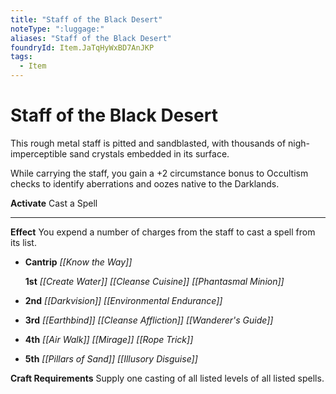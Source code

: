 ```yaml
---
title: "Staff of the Black Desert"
noteType: ":luggage:"
aliases: "Staff of the Black Desert"
foundryId: Item.JaTqHyWxBD7AnJKP
tags:
  - Item
---
```


# Staff of the Black Desert

This rough metal staff is pitted and sandblasted, with thousands of nigh-imperceptible sand crystals embedded in its surface.

While carrying the staff, you gain a +2 circumstance bonus to Occultism checks to identify aberrations and oozes native to the Darklands.

**Activate** Cast a Spell

* * *

**Effect** You expend a number of charges from the staff to cast a spell from its list.

*   **Cantrip** _[[Know the Way]]_
    
    **1st** _[[Create Water]]_ _[[Cleanse Cuisine]]_ _[[Phantasmal Minion]]_
    
*   **2nd** _[[Darkvision]]_ _[[Environmental Endurance]]_
*   **3rd** _[[Earthbind]]_ _[[Cleanse Affliction]]_ _[[Wanderer's Guide]]_
*   **4th** _[[Air Walk]]_ _[[Mirage]]_ _[[Rope Trick]]_
*   **5th** _[[Pillars of Sand]]_ _[[Illusory Disguise]]_

**Craft Requirements** Supply one casting of all listed levels of all listed spells.
